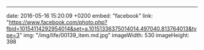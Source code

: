 ---
date: 2016-05-16 15:20:09 +0200
embed: "facebook"
link: "https://www.facebook.com/photo.php?fbid=10154114292954014&set=a.10151336375014014.497040.813764013&type=3"
img: "/img/life/00139_item.md.jpg"
imageWidth: 530
imageHeight: 398
